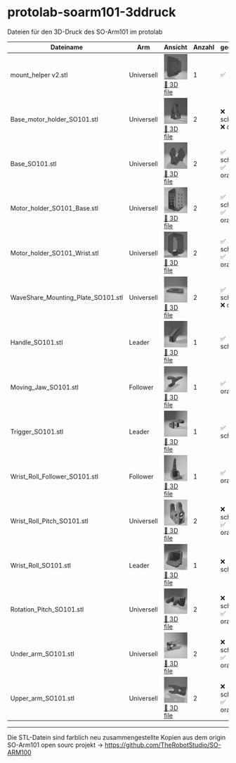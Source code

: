 # protolab-soarm101-3ddruck
Dateien für den 3D-Druck des SO-Arm101 im protolab

Dateiname | Arm |Ansicht |Anzahl | gedruckt |
|---|---|---|---|---|
mount_helper v2.stl | Universell |![mount helper](/docs/assets/mount_helper_black.png) [🔧 3D file](./3Ddruck/bicolored/mount_helper%20v2.stl)| 1| ✅
Base_motor_holder_SO101.stl|Universell|![](/docs/assets/Base_motor_holder_SO101_black.png) [🔧 3D file](./3Ddruck/bicolored/Base_motor_holder_SO101.stl)|2| ❌ schwarz <br> ❌ orange
Base_SO101.stl|Universell|![](/docs/assets/Base_SO101_black.png) [🔧 3D file](./3Ddruck/bicolored/Base_SO101.stl)|2|✅ schwarz <br> ✅ orange
Motor_holder_SO101_Base.stl|Universell|![](/docs/assets/Motor_holder_SO101_Base_black.png) [🔧 3D file](./3Ddruck/bicolored/Motor_holder_SO101_Base.stl)|2|✅ schwarz <br> ✅ orange
Motor_holder_SO101_Wrist.stl|Universell|![](/docs/assets/Motor_holder_SO101_Wrist_black.png) [🔧 3D file](./3Ddruck/bicolored/Motor_holder_SO101_Wrist.stl)|2|✅ schwarz <br> ✅ orange
WaveShare_Mounting_Plate_SO101.stl|Universell|![](/docs/assets/WaveShare_Mounting_Plate_SO101_black.png) [🔧 3D file](./3Ddruck/bicolored/WaveShare_Mounting_Plate_SO101.stl)|2|✅ schwarz <br> ❌ orange
Handle_SO101.stl|Leader|![](/docs/assets/Handle_SO101_orange.png) [🔧 3D file](./3Ddruck/bicolored/black/Handle_SO101.stl)|1|✅ schwarz
Moving_Jaw_SO101.stl|Follower|![](/docs/assets/Moving_Jaw_SO101_orange.png) [🔧 3D file](./3Ddruck/bicolored/orange/Moving_Jaw_SO101.stl)|1|✅ orange
Trigger_SO101.stl|Leader|![](/docs/assets/Trigger_SO101_orange.png) [🔧 3D file](./3Ddruck/bicolored/black/Trigger_SO101.stl)|1|✅ schwarz
Wrist_Roll_Follower_SO101.stl|Follower|![](/docs/assets/Wrist_Roll_Follower_SO101_orange.png) [🔧 3D file](./3Ddruck/bicolored/Wrist_Roll_Follower_SO101.stl)|1| ✅ orange
Wrist_Roll_Pitch_SO101.stl|Universell|![](/docs/assets/Wrist_Roll_Pitch_SO101_orange.png) [🔧 3D file](./3Ddruck/bicolored/orange/Wrist_Roll_Pitch_SO101.stl)|2|❌ schwarz <br> ✅ orange
Wrist_Roll_SO101.stl|Leader|![](/docs/assets/Wrist_Roll_SO101_orange.png) [🔧 3D file](./3Ddruck/bicolored/black/Wrist_Roll_SO101.stl)|1| ❌ schwarz
Rotation_Pitch_SO101.stl|Universell|![](/docs/assets/Rotation_Pitch_SO101_orange.png) [🔧 3D file](./3Ddruck/bicolored/Rotation_Pitch_SO101.stl)|2|❌ schwarz <br> ✅ orange
Under_arm_SO101.stl|Universell|![](/docs/assets/Under_arm_SO101_orange.png) [🔧 3D file](./3Ddruck/bicolored/Under_arm_SO101.stl)|2|❌ schwarz <br> ✅ orange
Upper_arm_SO101.stl|Universell|![](/docs/assets/Upper_arm_SO101_orange.png) [🔧 3D file](./3Ddruck/bicolored/Upper_arm_SO101.stl)|2|❌ schwarz <br> ✅ orange

---

Die STL-Datein sind farblich neu zusammengestellte Kopien aus dem origin SO-Arm101 open sourc projekt -> https://github.com/TheRobotStudio/SO-ARM100
